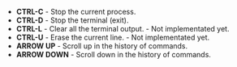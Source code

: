  * **CTRL-C** - Stop the current process.
  * **CTRL-D** - Stop the terminal (exit).
  * **CTRL-L** - Clear all the terminal output. - Not implementated yet.
  * **CTRL-U** - Erase the current line. - Not implementated yet.
  * **ARROW UP** - Scroll up in the history of commands.
  * **ARROW DOWN** - Scroll down in the history of commands.